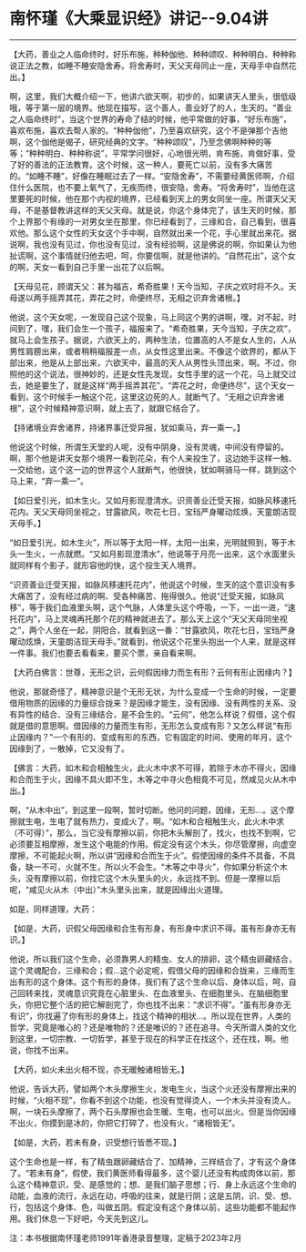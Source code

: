 # 南怀瑾《大乘显识经》讲记--9.04讲

------

【大药，善业之人临命终时，好乐布施，种种伽他、种种颂叹、种种明白、种种称说正法之教，如睡不睡安隐舍寿。将舍寿时，天父天母同止一座，天母手中自然花出。】

啊，这里，我们大概介绍一下，他讲六欲天啊，初步的，如果讲天人里头，很低级哦，等于第一层的境界。他现在描写，这个善人，善业好了的人，生天的。“善业之人临命终时”，当这个世界的寿命了结的时候，他平常做的好事，“好乐布施”，喜欢布施，喜欢去帮人家的。“种种伽他”，乃至喜欢研究，这个不是弹那个吉他啊，这个伽他是偈子，研究经典的文字。“种种颂叹”，乃至念佛啊种种的等等；“种种明白、种种称说”，平常学问很好，心地很光明，肯布施，肯做好事，受了好的善法的正法教育。这个时候，这一种人，要死亡以前，没有多大痛苦的。“如睡不睡”，好像在睡眠过去了一样。“安隐舍寿”，不需要经黄医师啊，介绍住什么医院，也不要上氧气了，无疾而终，很安隐，舍寿。“将舍寿时”，当他在这里要死的时候，他在那个内视的境界，已经看到天上的男女同坐一座。所谓天父天母，不是基督教讲这样的天父天母。就是说，你这个身体完了，该生天的时候，那个上界那个有缘的一对男女坐在那里，你已经看到了，三缘和合，自己看到，很喜欢他。那么这个女性的天女这个手中啊，自然就出来一个花，手心里就出来花。据说啊，我也没有见过，你也没有见过，没有经验啊，这是佛说的啊，你如果认为他扯谎啊，这个事情就归他去吧，呵，你要信啊，就是他讲的。“自然花出”，这个女的啊，天女一看到自己手里一出花了以后啊。

【天母见花，顾谓天父：甚为福吉，希奇胜果！天今当知，子庆之欢时将不久。天母遂以两手摇弄其花，弄花之时，命便终尽，无相之识弃舍诸根。】

他说，这个天女呢，一发现自己这个现象，马上同这个男的讲啊，嘿，对不起，时间到了，嘿，我们会生一个孩子，福报来了。“希奇胜果，天今当知，子庆之欢”，就马上会生孩子。据说，六欲天上的，两种生法，位置高的人不是女人生的，人从男性肩膀出来，或者稍稍福报差一点，从女性这里出来。不像这个欲界的，都从下部出来，他是从上部出来，六欲天中，最高的天人从男性头顶出来，啊。不过，你照他的这个说法，很神妙的，还是女性先发现，女性手里的这一个花，马上就交过去，她是要生了，就是这样“两手摇弄其花”。“弄花之时，命便终尽”，这个天女一看到，这个时候手一触这个花，这里这边死的人，就断气了。“无相之识弃舍诸根”，这个时候精神意识啊，就上去了，就跟它结合了。

【持诸境业弃舍诸界，持诸界事迁受异报，犹如乘马，弃一乘一。】

他说这个时候，所谓生天堂的人呢，没有中阴身，没有灵魂，中间没有停留的。啊，那个他是讲天女那个境界一看到花朵，有个人来投生了，这边她手这样一触、一交给他，这个这一边的世界这个人就断气，他很快，犹如啊骑马一样，跳到这个马上来，“弃一乘一”。

【如日爱引光，如木生火。又如月影现澄清水。识资善业迁受天报，如脉风移速托花内。天父天母同坐视之，甘露欲风，吹花七日，宝珰严身曜动炫焕，天童朗洁现天母手。】

“如日爱引光，如木生火”，所以等于太阳一样，太阳一出来，光明就照到，等于木头一生火，一点就燃。“又如月影现澄清水”，他说等于月亮一出来，这个水面里头就同样有个影子，就形容他的快，这个投生天人境界。

“识资善业迁受天报，如脉风移速托花内”，他说这个时候，生天的这个意识没有多大痛苦了，没有经过病的啊、受各种痛苦、拖得很久。他说“迁受天报，如脉风移”，等于我们血液里头啊，这个气脉，人体里头这个呼吸，一下，一出一进，“速托花内”，马上灵魂再托那个花的精神就进去了。那么天上这个“天父天母同坐视之”，两个人坐在一起，阴阳合，就看到这一番：“甘露欲风，吹花七日，宝珰严身曜动炫焕，天童朗洁现天母手。”就看到，他说这个花里头抱出一个人来，就是这样一件事。我们也要去看看来，要买个票，亲自看来啊。

【大药白佛言：世尊，无形之识，云何假因缘力而生有形？云何有形止因缘内？】

他说，那就奇怪了，精神意识是个无形无状，为什么变成一个生命的时候，一定要借用物质的因缘的力量综合拢来？是因缘才能生，没有因缘、没有两性的关系、没有异性的结合、没有三缘结合，是不会生的。“云何”，他怎么样说？假借，这个假就是借的意思啊。借因缘的力量而生有形，无形怎么变成有形？又怎么样说“有形止因缘内？”一个有形的、变成有形的东西，它有固定的时间、使用的年月，这个因缘到了，一散掉，它又没有了。

【佛言：大药，如木和合相触生火，此火木中求不可得，若除于木亦不得火，因缘和合而生于火，因缘不具火即不生，木等之中寻火色相竟不可见，然咸见火从木中出。】

啊，“从木中出”，到这里一段啊，暂时切断。他问的问题，因缘，无形…。这个摩擦就生电，生电了就有热力，变成火了，啊。“如木和合相触生火，此火木中求（不可得）”，那么，当它没有摩擦以前，你把木头解剖了，找火，也找不到啊，它必须要互相摩擦，发生这个电能的作用。假定没有这个木头，你尽管摩擦，向虚空摩擦，不可能起火啊，所以讲“因缘和合而生于火”。假使因缘的条件不具备，不具备，缺一不可，火就不生，所以火不会生。“木等之中寻火”，你如果分析这个木头，没有摩擦以前，你找它这个木头里头的火，永远找不到。但是一摩擦以后呢，“咸见火从木（中出）”木头里头出来，就是因缘出火道理。

如是，同样道理，大药：

【如是，大药，识假父母因缘和合生有形身，有形身中求识不得。虽有形身亦无有识。】

他说，所以我们这个生命，必须靠男人的精虫、女人的排卵，这个精虫卵藏结合，这个灵魂配合，三缘和合；假…这个必定呢，假借父母的因缘和合拢来，三缘而生出有形的这个身体。这个有形的身体，我们有了这个生命以后、身体以后，呵，自己回转来找，灵魂意识究竟在心脏里头、在血液里头、在细胞里头、在脑细胞里头，你把它整个活的把它解剖完了，你也找不出来：“求识不得”。“虽有形身亦无有识”，你找遍了你有形的身体上，找这个精神的相状…。所以现在世界，人类的哲学，究竟是唯心的？还是唯物的？还是唯识的？还在追寻。今天所谓人类的文化到这里，一切宗教、一切哲学，甚至于现在的科学正在找这个，还在找，啊。他说，你找不出来。

【大药，如火未出火相不现，亦无暖触诸相皆无。】

他说，告诉大药，譬如两个木头摩擦生火，发电生火，当这个火还没有摩擦出来的时候，“火相不现”，你看不到这个功能，也没有觉得烫人，一个木头并没有烫人。啊，一块石头摩擦了，两个石头摩擦也会生暖、生电，也可以出火。但是当你因缘不出火，你摸到是冰的，你把它打碎了，也没有火，“诸相皆无”。

【如是，大药，若未有身，识受想行皆悉不现。】

这个生命也是一样，有了精虫跟卵藏结合了、加精神，三样结合了，才有这个身体了。“若未有身”，假使，我们黄医师看得最多，这个婴儿还没有构成肉体以前，那么这个精神意识，受、是感觉的；想、是我们脑子思想；行、身上永远这个生命的动能，血液的流行，永远在动，呼吸的往来，就是行阴；这是五阴，识、受、想、行，包括这个身体、色，叫做五阴。假定没有这个身体以前，这些功能都不能起作用。我们休息一下好吧，今天先到这儿。

注：本书根据南怀瑾老师1991年香港录音整理，定稿于2023年2月
